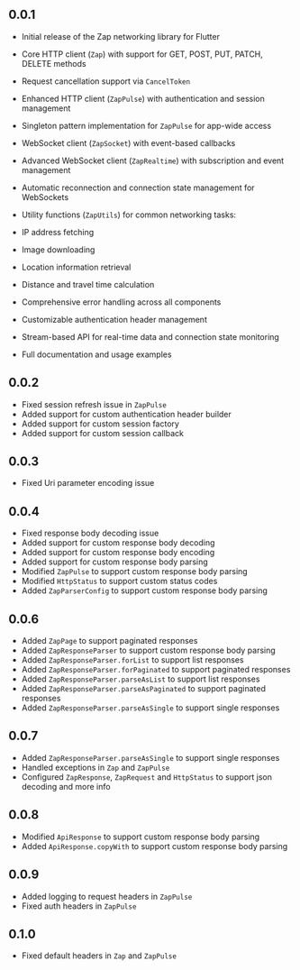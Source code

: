 ## 0.0.1

- Initial release of the Zap networking library for Flutter
- Core HTTP client (`Zap`) with support for GET, POST, PUT, PATCH, DELETE methods
- Request cancellation support via `CancelToken`
- Enhanced HTTP client (`ZapPulse`) with authentication and session management
- Singleton pattern implementation for `ZapPulse` for app-wide access
- WebSocket client (`ZapSocket`) with event-based callbacks
- Advanced WebSocket client (`ZapRealtime`) with subscription and event management
- Automatic reconnection and connection state management for WebSockets
- Utility functions (`ZapUtils`) for common networking tasks:

- IP address fetching
- Image downloading
- Location information retrieval
- Distance and travel time calculation



- Comprehensive error handling across all components
- Customizable authentication header management
- Stream-based API for real-time data and connection state monitoring
- Full documentation and usage examples

## 0.0.2

- Fixed session refresh issue in `ZapPulse`
- Added support for custom authentication header builder
- Added support for custom session factory
- Added support for custom session callback

## 0.0.3

- Fixed Uri parameter encoding issue

## 0.0.4

- Fixed response body decoding issue
- Added support for custom response body decoding
- Added support for custom response body encoding
- Added support for custom response body parsing
- Modified `ZapPulse` to support custom response body parsing
- Modified `HttpStatus` to support custom status codes
- Added `ZapParserConfig` to support custom response body parsing

## 0.0.6

- Added `ZapPage` to support paginated responses
- Added `ZapResponseParser` to support custom response body parsing
- Added `ZapResponseParser.forList` to support list responses
- Added `ZapResponseParser.forPaginated` to support paginated responses
- Added `ZapResponseParser.parseAsList` to support list responses
- Added `ZapResponseParser.parseAsPaginated` to support paginated responses
- Added `ZapResponseParser.parseAsSingle` to support single responses

## 0.0.7

- Added `ZapResponseParser.parseAsSingle` to support single responses
- Handled exceptions in `Zap` and `ZapPulse`
- Configured `ZapResponse`, `ZapRequest` and `HttpStatus` to support json decoding and more info

## 0.0.8

- Modified `ApiResponse` to support custom response body parsing
- Added `ApiResponse.copyWith` to support custom response body parsing

## 0.0.9

- Added logging to request headers in `ZapPulse`
- Fixed auth headers in `ZapPulse`

## 0.1.0

- Fixed default headers in `Zap` and `ZapPulse`

